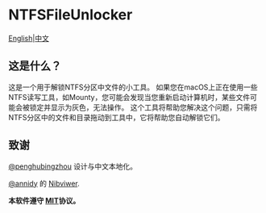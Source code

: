 # NTFSFileUnlocker

[English](https://github.com/startpenghubingzhou/NTFSFileUnlocker)|[中文](https://github.com/startpenghubingzhou/NTFSFileUnlocker/blob/main/README_CN.md)

## 这是什么？

这是一个用于解锁NTFS分区中文件的小工具。
如果您在macOS上正在使用一些NTFS读写工具，如Mounty，您可能会发现当您重新启动计算机时，某些文件可能会被锁定并显示为灰色，无法操作。
这个工具将帮助您解决这个问题，只需将NTFS分区中的文件和目录拖动到工具中，它将帮助您自动解锁它们。

## 致谢

[@penghubingzhou](https://github.com/startpenghubingzhou/) 设计与中文本地化。

[@annidy](https://github.com/annidy/) 的 [Nibviwer](https://github.com/annidy/NibViwer).



**本软件遵守 [MIT](https://github.com/startpenghubingzhou/NTFSFileUnlocker/blob/main/LICENSE)协议。**
